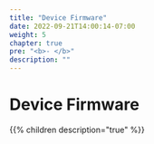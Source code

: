 ```yaml
---
title: "Device Firmware"
date: 2022-09-21T14:00:14-07:00
weight: 5
chapter: true
pre: "<b>- </b>"
description: ""
---
```


# Device Firmware

{{% children description="true" %}}